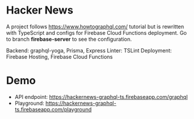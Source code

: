 # Hacker News

A project follows https://www.howtographql.com/ tutorial but is rewritten with TypeScript and configs for Firebase Cloud Functions deployment. Go to branch <b>firebase-server</b> to see the configuration.

Backend: graphql-yoga, Prisma, Express
Linter: TSLint
Deployment: Firebase Hosting, Firebase Cloud Functions


# Demo

- API endpoint: https://hackernews-graphql-ts.firebaseapp.com/graphql
- Playground: https://hackernews-graphql-ts.firebaseapp.com/playground